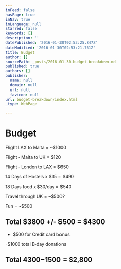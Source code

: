 ```yaml
---
inFeed: false
hasPage: true
inNav: true
inLanguage: null
starred: false
keywords: []
description: ''
datePublished: '2016-01-30T02:53:25.847Z'
dateModified: '2016-01-30T02:53:21.761Z'
title: Budget
author: []
sourcePath: _posts/2016-01-30-budget-breakdown.md
published: true
authors: []
publisher:
  name: null
  domain: null
  url: null
  favicon: null
url: budget-breakdown/index.html
_type: WebPage

---
```

# Budget

Flight LAX to Malta = ~$1000

Flight - Malta to UK = $120

Flight - London to LAX = $650

14 Days of Hostels x $35 = $490

18 Days food x $30/day = $540

Travel through UK = ~$500?

Fun = ~$500

## Total $3800 +/- $500 = $4300

- $500 for Credit card bonus

-$1000 total B-day donations

## Total $4300-$1500 = $2,800